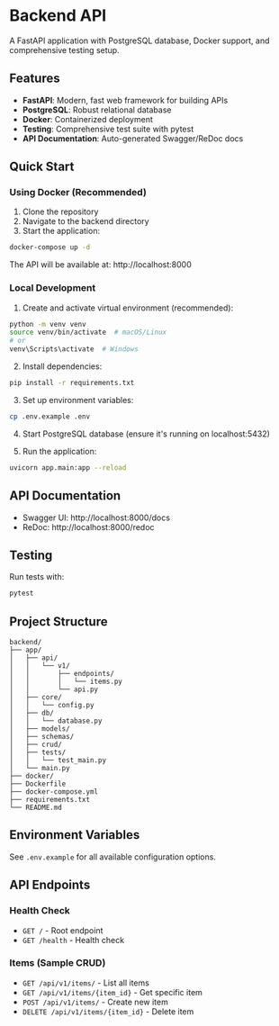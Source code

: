# Backend API

A FastAPI application with PostgreSQL database, Docker support, and comprehensive testing setup.

## Features

- **FastAPI**: Modern, fast web framework for building APIs
- **PostgreSQL**: Robust relational database
- **Docker**: Containerized deployment
- **Testing**: Comprehensive test suite with pytest
- **API Documentation**: Auto-generated Swagger/ReDoc docs

## Quick Start

### Using Docker (Recommended)

1. Clone the repository
2. Navigate to the backend directory
3. Start the application:

```bash
docker-compose up -d
```

The API will be available at: http://localhost:8000

### Local Development

1. Create and activate virtual environment (recommended):

```bash
python -m venv venv
source venv/bin/activate  # macOS/Linux
# or
venv\Scripts\activate  # Windows
```

2. Install dependencies:

```bash
pip install -r requirements.txt
```

3. Set up environment variables:

```bash
cp .env.example .env
```

4. Start PostgreSQL database (ensure it's running on localhost:5432)

5. Run the application:

```bash
uvicorn app.main:app --reload
```

## API Documentation

- Swagger UI: http://localhost:8000/docs
- ReDoc: http://localhost:8000/redoc

## Testing

Run tests with:

```bash
pytest
```

## Project Structure

```
backend/
├── app/
│   ├── api/
│   │   └── v1/
│   │       ├── endpoints/
│   │       │   └── items.py
│   │       └── api.py
│   ├── core/
│   │   └── config.py
│   ├── db/
│   │   └── database.py
│   ├── models/
│   ├── schemas/
│   ├── crud/
│   ├── tests/
│   │   └── test_main.py
│   └── main.py
├── docker/
├── Dockerfile
├── docker-compose.yml
├── requirements.txt
└── README.md
```

## Environment Variables

See `.env.example` for all available configuration options.

## API Endpoints

### Health Check
- `GET /` - Root endpoint
- `GET /health` - Health check

### Items (Sample CRUD)
- `GET /api/v1/items/` - List all items
- `GET /api/v1/items/{item_id}` - Get specific item
- `POST /api/v1/items/` - Create new item
- `DELETE /api/v1/items/{item_id}` - Delete item